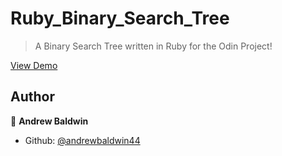 # Ruby_Binary_Search_Tree
>A Binary Search Tree written in Ruby for the Odin Project!

[View Demo]()

## Author

👤 **Andrew Baldwin**

- Github: [@andrewbaldwin44](https://github.com/andrewbaldwin44)
